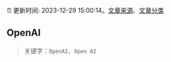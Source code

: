 :alarm_clock: 更新时间: 2023-12-29 15:00:14。[文章来源](/README.md)、[文章分类](/TAGS.md)

## OpenAI


> 关键字：`OpenAI`、`Open AI`



